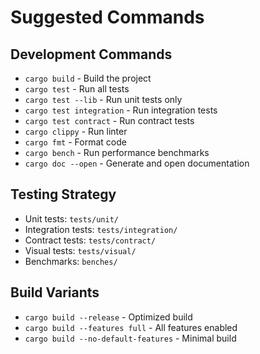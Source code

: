 # Suggested Commands

## Development Commands
- `cargo build` - Build the project
- `cargo test` - Run all tests
- `cargo test --lib` - Run unit tests only
- `cargo test integration` - Run integration tests
- `cargo test contract` - Run contract tests
- `cargo clippy` - Run linter
- `cargo fmt` - Format code
- `cargo bench` - Run performance benchmarks
- `cargo doc --open` - Generate and open documentation

## Testing Strategy
- Unit tests: `tests/unit/`
- Integration tests: `tests/integration/` 
- Contract tests: `tests/contract/`
- Visual tests: `tests/visual/`
- Benchmarks: `benches/`

## Build Variants
- `cargo build --release` - Optimized build
- `cargo build --features full` - All features enabled
- `cargo build --no-default-features` - Minimal build